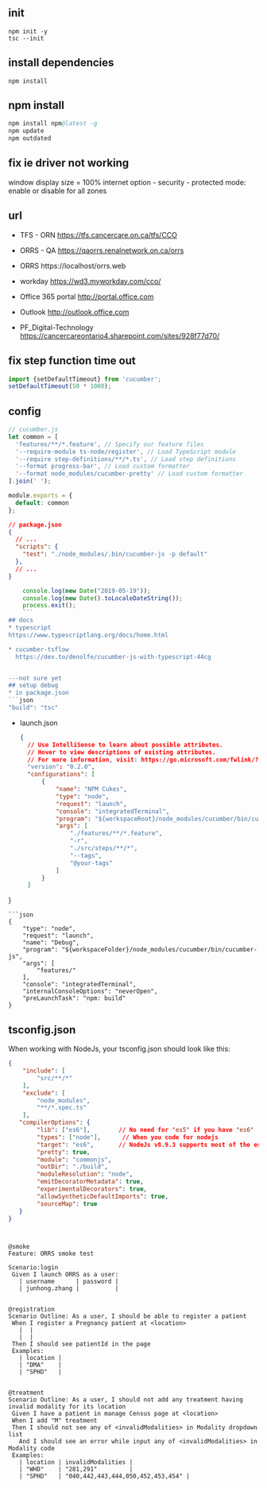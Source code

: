 ## init
```shell script
npm init -y
tsc --init
```

## install dependencies
```shell script
npm install
```

## npm install
```s
npm install npm@latest -g
npm update
npm outdated
```

## fix ie driver not working
window display size = 100%
internet option - security - protected mode: enable or disable for all zones

## url
* TFS - ORN
https://tfs.cancercare.on.ca/tfs/CCO 
* ORRS - QA
https://qaorrs.renalnetwork.on.ca/orrs
* ORRS
https://localhost/orrs.web

* workday
https://wd3.myworkday.com/cco/
* Office 365 portal 
http://portal.office.com
* Outlook 
http://outlook.office.com
* PF_Digital-Technology
https://cancercareontario4.sharepoint.com/sites/928f77d70/ 


## fix step function time out
```typescript
import {setDefaultTimeout} from 'cucumber';
setDefaultTimeout(50 * 1000);
```

## config
```js
// cucumber.js
let common = [
  'features/**/*.feature', // Specify our feature files
  '--require-module ts-node/register', // Load TypeScript module
  '--require step-definitions/**/*.ts', // Load step definitions
  '--format progress-bar', // Load custom formatter
  '--format node_modules/cucumber-pretty' // Load custom formatter
].join(' ');

module.exports = {
  default: common
};
```

```json
// package.json
{
  // ...
  "scripts": {
    "test": "./node_modules/.bin/cucumber-js -p default"
  },
  // ...
}
```
```typescript
    console.log(new Date("2019-05-19"));
    console.log(new Date().toLocaleDateString());
    process.exit();
    ```
## docs
* typescript
https://www.typescriptlang.org/docs/home.html

* cucumber-tsflow
  https://dev.to/denolfe/cucumber-js-with-typescript-44cg


---not sure yet
## setup debug
* in package.json
```json
"build": "tsc"
```

* launch.json
  ```json
  {
    // Use IntelliSense to learn about possible attributes.
    // Hover to view descriptions of existing attributes.
    // For more information, visit: https://go.microsoft.com/fwlink/?linkid=830387
    "version": "0.2.0",
    "configurations": [
        {
            "name": "NPM Cukes",
            "type": "node",
            "request": "launch",
            "console": "integratedTerminal",
            "program": "${workspaceRoot}/node_modules/cucumber/bin/cucumber-js",
            "args": [
                "./features/**/*.feature",
                "-r",
                "./src/steps/**/*",
                "--tags",
                "@your-tags"
            ]
        }
    ]
}
```
```json
{
    "type": "node",
    "request": "launch",
    "name": "Debug",
    "program": "${workspaceFolder}/node_modules/cucumber/bin/cucumber-js",
    "args": [
        "features/"
    ],
    "console": "integratedTerminal",
    "internalConsoleOptions": "neverOpen",
    "preLaunchTask": "npm: build"
}
```
## tsconfig.json
When working with NodeJs, your tsconfig.json should look like this:
```json
{
    "include": [
        "src/**/*"
    ],
    "exclude": [
        "node_modules",
        "**/*.spec.ts"
    ],
   "compilerOptions": {
        "lib": ["es6"],        // No need for "es5" if you have "es6"
        "types": ["node"],      // When you code for nodejs
        "target": "es6",       // NodeJs v8.9.3 supports most of the es6 features
        "pretty": true,
        "module": "commonjs",
        "outDir": "./build",
        "moduleResolution": "node",
        "emitDecoratorMetadata": true,
        "experimentalDecorators": true,
        "allowSyntheticDefaultImports": true,
        "sourceMap": true
   }
}
```


   ```cucumber
 

@smoke
Feature: ORRS smoke test

  Scenario:login
    Given I launch ORRS as a user:
      | username      | password |
      | junhong.zhang |          |

 
   @registration
  Scenario Outline: As a user, I should be able to register a patient
    When I register a Pregnancy patient at <location>
      |  |
      |  |
    Then I should see patientId in the page
    Examples:
      | location |
      | "DMA"    |
      | "SPHD"   |


  @treatment
  Scenario Outline: As a user, I should not add any treatment having invalid modality for its location
    Given I have a patient in manage Census page at <location>
    When I add "M" treatment
    Then I should not see any of <invalidModalities> in Modality dropdown list
      And I should see an error while input any of <invalidModalities> in Modality code
    Examples:
      | location | invalidModalities |
      | "WHD"    | "281,291"         |
      | "SPHD"   | "040,442,443,444,050,452,453,454" |
   
   

